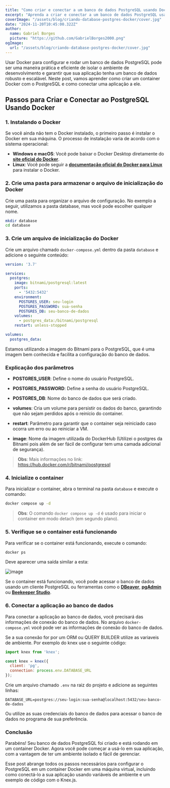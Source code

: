 ```yaml
---
title: "Como criar e conectar a um banco de dados PostgreSQL usando Docker"
excerpt: "Aprenda a criar e conectar a um banco de dados PostgreSQL usando Docker. Este guia passo a passo fornece instruções detalhadas para configurar e gerenciar seu banco de dados de forma eficiente."
coverImage: "/assets/blog/criando-database-postgres-docker/cover.jpg"
date: "2024-11-20T10:45:00.322Z"
author:
  name: Gabriel Borges
  picture: "https://github.com/GabrielBorges2000.png"
ogImage:
  url: "/assets/blog/criando-database-postgres-docker/cover.jpg"
---
```


Usar Docker para configurar e rodar um banco de dados PostgreSQL pode ser uma maneira prática e eficiente de isolar o ambiente de desenvolvimento e garantir que sua aplicação tenha um banco de dados robusto e escalável. Neste post, vamos aprender como criar um container Docker com o PostgreSQL e como conectar uma aplicação a ele.

## Passos para Criar e Conectar ao PostgreSQL Usando Docker

### 1. Instalando o Docker

Se você ainda não tem o Docker instalado, o primeiro passo é instalar o Docker em sua máquina. O processo de instalação varia de acordo com o sistema operacional:

- **Windows e macOS**: Você pode baixar o Docker Desktop diretamente do **[site oficial do Docker](https://www.docker.com/products/docker-desktop)**.
- **Linux**: Você pode seguir a **[documentação oficial do Docker para Linux](https://docs.docker.com/engine/install/)** para instalar o Docker.


### 2. Crie uma pasta para armazenar o arquivo de inicialização do Docker

Crie uma pasta para organizar o arquivo de configuração. No exemplo a seguir, utilizamos a pasta database, mas você pode escolher qualquer nome.
```bash
mkdir database
cd database
```

### 3. Crie um arquivo de inicialização do Docker

Crie um arquivo chamado `docker-compose.yml` dentro da pasta `database` e adicione o seguinte conteúdo:
```yaml
version: '3.7'

services:
  postgres:
    image: bitnami/postgresql:latest
    ports:
      - '5432:5432'
    environment:
      POSTGRES_USER: seu-login
      POSTGRES_PASSWORD: sua-senha
      POSTGRES_DB: seu-banco-de-dados
    volumes:
      - postgres_data:/bitnami/postgresql
    restart: unless-stopped

volumes:
  postgres_data:
```
Estamos utilizando a imagem do Bitnami para o PostgreSQL, que é uma imagem bem conhecida e facilita a configuração do banco de dados.

### Explicação dos parâmetros

- **POSTGRES_USER**: Define o nome do usuário PostgreSQL.

- **POSTGRES_PASSWORD**: Define a senha do usuário PostgreSQL.

- **POSTGRES_DB**: Nome do banco de dados que será criado.

- **volumes**: Cria um volume para persistir os dados do banco, garantindo que não sejam perdidos após o reinício do container.

- **restart**: Parâmetro para garantir que o container seja reiniciado caso ocorra um erro ou ao reiniciar a VM.

- **image**: Nome da imagem utilizada do DockerHub (Utilizei o postgres da Bitnami pois além de ser fácil de configurar tem uma camada adicional de segurança).

> **Obs**: Mais informações no link: https://hub.docker.com/r/bitnami/postgresql


### 4. Inicialize o container

Para inicializar o container, abra o terminal na pasta `database` e execute o comando:
```bash
docker compose up -d
```

> **Obs**: O comando `docker compose up -d` é usado para iniciar o container em modo detach (em segundo plano).

### 5. Verifique se o container está funcionando

Para verificar se o container está funcionando, execute o comando:
```bash
docker ps
```

Deve aparecer uma saída similar a esta:

![image](/assets/blog/criando-database-postgres-docker/docker-ps.png)

Se o container está funcionando, você pode acessar o banco de dados usando um cliente PostgreSQL ou ferramentas como o **[DBeaver](https://dbeaver.io/)**, **[pgAdmin](https://www.pgadmin.org/)** ou **[Beekeeper Studio](https://www.beekeeperstudio.io/)**.

### 6. Conectar a aplicação ao banco de dados

Para conectar a aplicação ao banco de dados, você precisará das informações de conexão do banco de dados. No arquivo `docker-compose.yml` você pode ver as informações de conexão do banco de dados.

Se a sua conexão for por um ORM ou QUERY BUILDER utilize as variaveis de ambiente. Por exemplo do knex use o seguinte código:

```js
import knex from 'knex';

const knex = knex({
  client: 'pg',
  connection: process.env.DATABASE_URL
});
```
Crie um arquivo chamado `.env` na raiz do projeto e adicione as seguintes linhas:
```
DATABASE_URL=postgres://seu-login:sua-senha@localhost:5432/seu-banco-de-dados
```
Ou utilize as suas credenciais do banco de dados para acessar o banco de dados no programa de sua preferência.



### Conclusão

Parabéns! Seu banco de dados PostgreSQL foi criado e está rodando em um container Docker. Agora você pode começar a usá-lo em sua aplicação, com a vantagem de ter um ambiente isolado e fácil de gerenciar.

Esse post abrange todos os passos necessários para configurar o PostgreSQL em um container Docker em uma máquina virtual, incluindo como conectá-lo a sua aplicação usando variáveis de ambiente e um exemplo de código com o Knex.js.

